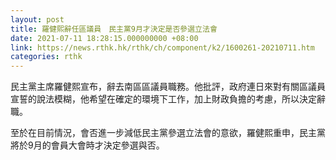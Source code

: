 ```yaml
---
layout: post
title: 羅健熙辭任區議員　民主黨9月才決定是否參選立法會
date: 2021-07-11 18:28:15.000000000 +08:00
link: https://news.rthk.hk/rthk/ch/component/k2/1600261-20210711.htm
categories: rthk
---
```


民主黨主席羅健熙宣布，辭去南區區議員職務。他批評，政府連日來對有關區議員宣誓的說法模糊，他希望在確定的環境下工作，加上財政負擔的考慮，所以決定辭職。

至於在目前情況，會否進一步減低民主黨參選立法會的意欲，羅健熙重申，民主黨將於9月的會員大會時才決定參選與否。
